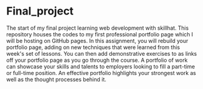 # Final_project
The start of my final project learning web development with skillhat.
This repository houses the codes to my first professional portfolio page which I will be hosting on GitHub pages.
In this assignment, you will rebuild your portfolio page, adding on new techniques that were
learned from this week's set of lessons.
You can then add demonstrative exercises to as links off your portfolio page as you go through
the course.
A portfolio of work can showcase your skills and talents to employers looking to fill a part-time or
full-time position. An effective portfolio highlights your strongest work as well as the thought
processes behind it.